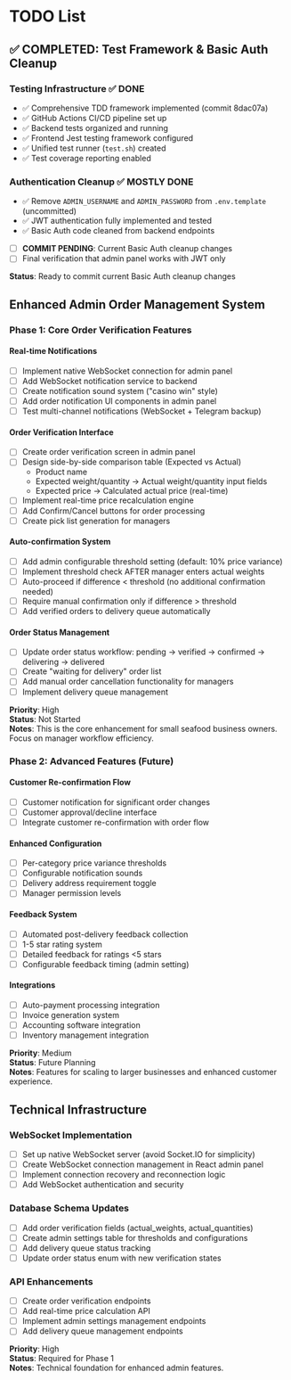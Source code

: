 # TODO List

## ✅ COMPLETED: Test Framework & Basic Auth Cleanup

### Testing Infrastructure ✅ DONE
- ✅ Comprehensive TDD framework implemented (commit 8dac07a)
- ✅ GitHub Actions CI/CD pipeline set up
- ✅ Backend tests organized and running
- ✅ Frontend Jest testing framework configured
- ✅ Unified test runner (`test.sh`) created
- ✅ Test coverage reporting enabled

### Authentication Cleanup ✅ MOSTLY DONE
- ✅ Remove `ADMIN_USERNAME` and `ADMIN_PASSWORD` from `.env.template` (uncommitted)
- ✅ JWT authentication fully implemented and tested
- ✅ Basic Auth code cleaned from backend endpoints
- [ ] **COMMIT PENDING**: Current Basic Auth cleanup changes
- [ ] Final verification that admin panel works with JWT only

**Status**: Ready to commit current Basic Auth cleanup changes

## Enhanced Admin Order Management System

### Phase 1: Core Order Verification Features

#### Real-time Notifications
- [ ] Implement native WebSocket connection for admin panel
- [ ] Add WebSocket notification service to backend
- [ ] Create notification sound system ("casino win" style)
- [ ] Add order notification UI components in admin panel
- [ ] Test multi-channel notifications (WebSocket + Telegram backup)

#### Order Verification Interface
- [ ] Create order verification screen in admin panel
- [ ] Design side-by-side comparison table (Expected vs Actual)
  - Product name
  - Expected weight/quantity → Actual weight/quantity input fields
  - Expected price → Calculated actual price (real-time)
- [ ] Implement real-time price recalculation engine
- [ ] Add Confirm/Cancel buttons for order processing
- [ ] Create pick list generation for managers

#### Auto-confirmation System
- [ ] Add admin configurable threshold setting (default: 10% price variance)
- [ ] Implement threshold check AFTER manager enters actual weights
- [ ] Auto-proceed if difference < threshold (no additional confirmation needed)
- [ ] Require manual confirmation only if difference > threshold
- [ ] Add verified orders to delivery queue automatically

#### Order Status Management
- [ ] Update order status workflow: pending → verified → confirmed → delivering → delivered
- [ ] Create "waiting for delivery" order list
- [ ] Add manual order cancellation functionality for managers
- [ ] Implement delivery queue management

**Priority**: High  
**Status**: Not Started  
**Notes**: This is the core enhancement for small seafood business owners. Focus on manager workflow efficiency.

### Phase 2: Advanced Features (Future)

#### Customer Re-confirmation Flow
- [ ] Customer notification for significant order changes
- [ ] Customer approval/decline interface
- [ ] Integrate customer re-confirmation with order flow

#### Enhanced Configuration
- [ ] Per-category price variance thresholds
- [ ] Configurable notification sounds
- [ ] Delivery address requirement toggle
- [ ] Manager permission levels

#### Feedback System
- [ ] Automated post-delivery feedback collection
- [ ] 1-5 star rating system
- [ ] Detailed feedback for ratings <5 stars
- [ ] Configurable feedback timing (admin setting)

#### Integrations
- [ ] Auto-payment processing integration
- [ ] Invoice generation system
- [ ] Accounting software integration
- [ ] Inventory management integration

**Priority**: Medium  
**Status**: Future Planning  
**Notes**: Features for scaling to larger businesses and enhanced customer experience.

## Technical Infrastructure

### WebSocket Implementation
- [ ] Set up native WebSocket server (avoid Socket.IO for simplicity)
- [ ] Create WebSocket connection management in React admin panel
- [ ] Implement connection recovery and reconnection logic
- [ ] Add WebSocket authentication and security

### Database Schema Updates
- [ ] Add order verification fields (actual_weights, actual_quantities)
- [ ] Create admin settings table for thresholds and configurations
- [ ] Add delivery queue status tracking
- [ ] Update order status enum with new verification states

### API Enhancements
- [ ] Create order verification endpoints
- [ ] Add real-time price calculation API
- [ ] Implement admin settings management endpoints
- [ ] Add delivery queue management endpoints

**Priority**: High  
**Status**: Required for Phase 1  
**Notes**: Technical foundation for enhanced admin features.